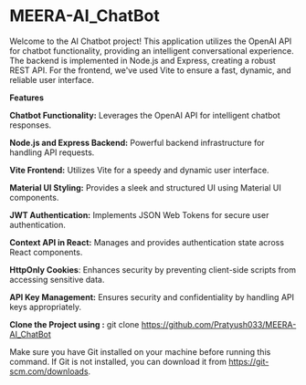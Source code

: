 # MEERA-AI_ChatBot

Welcome to the AI Chatbot project! This application utilizes the OpenAI API for chatbot functionality, providing an intelligent conversational experience. The backend is implemented in Node.js and Express, creating a robust REST API. For the frontend, we've used Vite to ensure a fast, dynamic, and reliable user interface.

**Features**

**Chatbot Functionality:** Leverages the OpenAI API for intelligent chatbot responses.

**Node.js and Express Backend:** Powerful backend infrastructure for handling API requests.

**Vite Frontend:** Utilizes Vite for a speedy and dynamic user interface.

**Material UI Styling:** Provides a sleek and structured UI using Material UI components.
  
**JWT Authentication:** Implements JSON Web Tokens for secure user authentication.

**Context API in React:** Manages and provides authentication state across React components.

**HttpOnly Cookies**: Enhances security by preventing client-side scripts from accessing sensitive data.

**API Key Management:** Ensures security and confidentiality by handling API keys appropriately.

**Clone the Project using :** git clone https://github.com/Pratyush033/MEERA-AI_ChatBot

Make sure you have Git installed on your machine before running this command. If Git is not installed, you can download it from https://git-scm.com/downloads.


